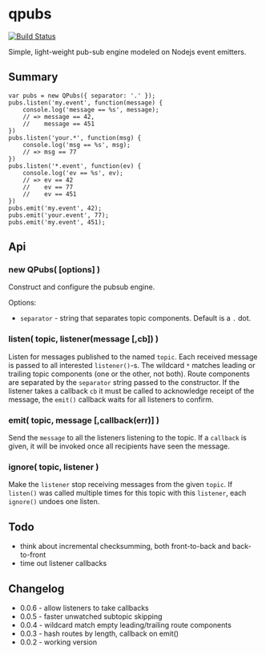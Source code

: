 qpubs
=====
[![Build Status](https://travis-ci.org/andrasq/node-qpubs.svg?branch=master)](https://travis-ci.org/andrasq/node-qpubs)

Simple, light-weight pub-sub engine modeled on Nodejs event emitters.

Summary
-------

    var pubs = new QPubs({ separator: '.' });
    pubs.listen('my.event', function(message) {
        console.log('message == %s', message);
        // => message == 42,
        //    message == 451
    })
    pubs.listen('your.*', function(msg) {
        console.log('msg == %s', msg);
        // => msg == 77
    })
    pubs.listen('*.event', function(ev) {
        console.log('ev == %s', ev);
        // => ev == 42
        //    ev == 77
        //    ev == 451
    })
    pubs.emit('my.event', 42);
    pubs.emit('your.event', 77);
    pubs.emit('my.event', 451);


Api
---

### new QPubs( [options] )

Construct and configure the pubsub engine.

Options:
- `separator` - string that separates topic components.  Default is a `.` dot.

### listen( topic, listener(message [,cb]) )

Listen for messages published to the named `topic`.  Each received message is passed to all
interested `listener()`-s.  The wildcard `*` matches leading or trailing topic components
(one or the other, not both).  Route components are separated by the `separator` string passed to the
constructor.  If the listener takes a callback `cb` it must be called to acknowledge receipt
of the message, the `emit()` callback waits for all listeners to confirm.

### emit( topic, message [,callback(err)] )

Send the `message` to all the listeners listening to the topic.  If a `callback` is given,
it will be invoked once all recipients have seen the message.

### ignore( topic, listener )

Make the `listener` stop receiving messages from the given `topic`.  If `listen()` was called
multiple times for this topic with this `listener`, each `ignore()` undoes one listen.


<!--
Features
--------

- non-blocking: messages are accepted immediately, without blocking the sender
- durable: message sends survive a server crash, once acknowledged they will be sent
- preserves work: listeners are guaranteed to be notified at least once for each message
  (ie, messages do not disappear during a crash)
- routes are strings
- wildcard `*` prefix / suffix route component matching


Service Api
-----------

### server = qpubs.createServer( options )

### server.listen( port|options [,callback] )

### server.close( [callback] )

### Server Http Routes

- /listen?route
- /once?route
- /ignore?route
- /emit?route,value

### Server Qrpc Routes

    qrpc.connect(port, host, function() {
        qrpc.call('listen', function(err, msg) {
            console.log("received message:", msg);
            // => "received message: test message"
        })
        qrpc.call('emit', route, function(err) {
            // message sent
        })
    }


Design Notes
------------

- modified qrpc: checkpoint received line(s) before decoding (needs hook to access to line)
- need calls to addListener, removeListener, once, emit
- call to listenExclusive to be the only receipient of the message (ie, queue of workers waiting for work; server chooses worker)
- assumption is that most/all communication will be point-to-point, so no broadcast optimizations (ie, let bcast be O(n))
- all messages must be tagged with a unique id, saved to journal-in with id, saved to journal-out with id
  (after crash, restart loads the journal-in, subtracts journal-out, and re-processes the difference)
- journal is written in small bursts under an flock mutex
- ? limit on max payload? (ties up journal, etc)
- checkoint journal in batches every .01 sec
- acknowledge emit call after checkpoint
- messages are matched by a prefix/suffix matcher (build two matching regexes, keep in prefix hash/suffix hash)
- need a source of very very fast ids, ?faster than mongoid-js? (internal to the server, for call tracking -- use the message id?)
-->


Todo
----

- think about incremental checksumming, both front-to-back and back-to-front
- time out listener callbacks


Changelog
---------

- 0.0.6 - allow listeners to take callbacks
- 0.0.5 - faster unwatched subtopic skipping
- 0.0.4 - wildcard match empty leading/trailing route components
- 0.0.3 - hash routes by length, callback on emit()
- 0.0.2 - working version

